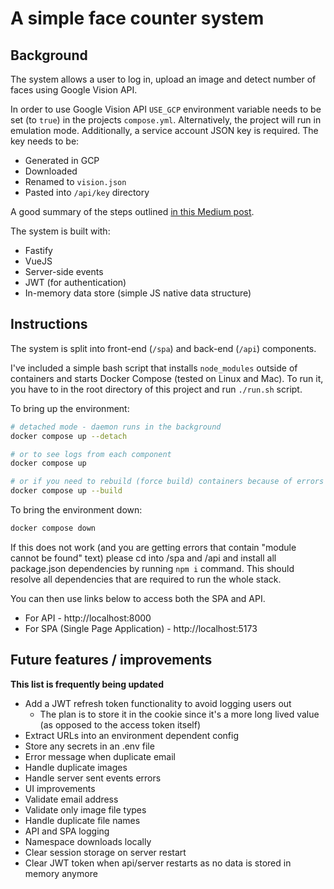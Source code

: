 # A simple face counter system

## Background

The system allows a user to log in, upload an image and detect number of faces using Google Vision API.

In order to use Google Vision API `USE_GCP` environment variable needs to be set (to `true`) in the projects `compose.yml`. Alternatively, the project will run in emulation mode. Additionally, a service account JSON key is required. The key needs to be:

- Generated in GCP
- Downloaded
- Renamed to `vision.json`
- Pasted into `/api/key` directory

A good summary of the steps outlined [in this Medium post](https://medium.com/@roya90/extracting-text-from-local-images-using-google-vision-api-without-cloud-upload-bf61ab00e036).

The system is built with:

- Fastify
- VueJS
- Server-side events
- JWT (for authentication)
- In-memory data store (simple JS native data structure)

## Instructions

The system is split into front-end (`/spa`) and back-end (`/api`) components.

I've included a simple bash script that installs `node_modules` outside of containers and starts Docker Compose (tested on Linux and Mac). To run it, you have to in the root directory of this project and run `./run.sh` script.


To bring up the environment:

```sh
# detached mode - daemon runs in the background
docker compose up --detach

# or to see logs from each component
docker compose up

# or if you need to rebuild (force build) containers because of errors
docker compose up --build
```

To bring the environment down:

```sh
docker compose down
```

If this does not work (and you are getting errors that contain "module cannot be found" text) please cd into /spa and /api and install all package.json dependencies by running `npm i` command. This should resolve all dependencies that are required to run the whole stack.

You can then use links below to access both the SPA and API.

- For API - http://localhost:8000
- For SPA (Single Page Application) - http://localhost:5173

## Future features / improvements

**This list is frequently being updated**
 
- Add a JWT refresh token functionality to avoid logging users out
    - The plan is to store it in the cookie since it's a more long lived value (as opposed to the access token itself)
- Extract URLs into an environment dependent config
- Store any secrets in an .env file
- Error message when duplicate email
- Handle duplicate images
- Handle server sent events errors
- UI improvements
- Validate email address
- Validate only image file types
- Handle duplicate file names 
- API and SPA logging 
- Namespace downloads locally
- Clear session storage on server restart
- Clear JWT token when api/server restarts as no data is stored in memory anymore